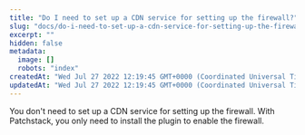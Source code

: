 ```yaml
---
title: "Do I need to set up a CDN service for setting up the firewall?"
slug: "docs/do-i-need-to-set-up-a-cdn-service-for-setting-up-the-firewall"
excerpt: ""
hidden: false
metadata: 
  image: []
  robots: "index"
createdAt: "Wed Jul 27 2022 12:19:45 GMT+0000 (Coordinated Universal Time)"
updatedAt: "Wed Jul 27 2022 12:19:45 GMT+0000 (Coordinated Universal Time)"
---
```

You don't need to set up a CDN service for setting up the firewall. With Patchstack, you only need to install the plugin to enable the firewall.
